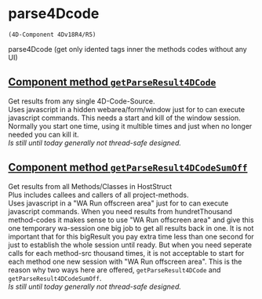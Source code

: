 # parse4Dcode
` (4D-Component 4Dv18R4/R5) `

parse4Dcode (get only idented tags inner the methods codes without any UI)

## [Component method `getParseResult4DCode`](https://github.com/lveith/parse4Dcode/blob/main/Documentation/Methods/getParseResult4DCode.md)
Get results from any single 4D-Code-Source.<br>
Uses javascript in a hidden webarea/form/window just for to can execute javascript commands.
This needs a start and kill of the window session.
Normally you start one time, using it multible times and just when no longer needed you can kill it.<br>
*Is still until today generally not thread-safe designed.*

## [Component method `getParseResult4DCodeSumOff`](https://github.com/lveith/parse4Dcode/blob/main/Documentation/Methods/getParseResult4DCodeSumOff.md)
Get results from all Methods/Classes in HostStruct<br>
Plus includes callees and callers of all project-methods.<br>
Uses javascript in a "WA Run offscreen area" just for to can execute javascript commands.
When you need results from hundretThousand method-codes it makes sense to use "WA Run offscreen area" and give this one temporary wa-session one big job to get all results back in one. It is not important that for this bigResult you pay extra time less than one second for just to establish the whole session until ready. But when you need seperate calls for each method-src thousand times, it is not acceptable to start for each method one new session with "WA Run offscreen area".
This is the reason why two ways here are offered, `getParseResult4DCode` and `getParseResult4DCodeSumOff`.<br>
*Is still until today generally not thread-safe designed.*
